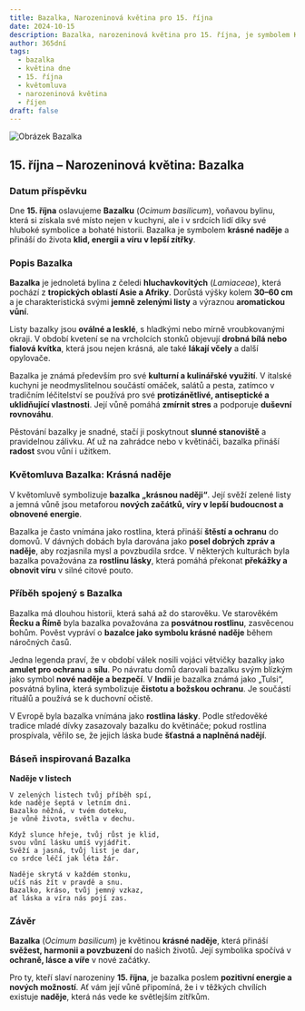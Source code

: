 ```yaml
---
title: Bazalka, Narozeninová květina pro 15. října
date: 2024-10-15
description: Bazalka, narozeninová květina pro 15. října, je symbolem Krásná naděje. Objevte její jedinečný význam, fascinující příběhy a poezii, která oslavuje její krásu.
author: 365dní
tags:
  - bazalka
  - květina dne
  - 15. října
  - květomluva
  - narozeninová květina
  - říjen
draft: false
---
```


![Obrázek Bazalka](https://cdn.pixabay.com/photo/2017/09/19/16/34/plant-2765798_640.jpg#center)


## 15. října – Narozeninová květina: Bazalka

### Datum příspěvku

Dne **15. října** oslavujeme **Bazalku** (_Ocimum basilicum_), voňavou bylinu, která si získala své místo nejen v kuchyni, ale i v srdcích lidí díky své hluboké symbolice a bohaté historii. Bazalka je symbolem **krásné naděje** a přináší do života **klid, energii a víru v lepší zítřky**.

### Popis Bazalka

**Bazalka** je jednoletá bylina z čeledi **hluchavkovitých** (_Lamiaceae_), která pochází z **tropických oblastí Asie a Afriky**. Dorůstá výšky kolem **30–60 cm** a je charakteristická svými **jemně zelenými listy** a výraznou **aromatickou vůní**.

Listy bazalky jsou **oválné a lesklé**, s hladkými nebo mírně vroubkovanými okraji. V období kvetení se na vrcholcích stonků objevují **drobná bílá nebo fialová kvítka**, která jsou nejen krásná, ale také **lákají včely** a další opylovače.

Bazalka je známá především pro své **kulturní a kulinářské využití**. V italské kuchyni je neodmyslitelnou součástí omáček, salátů a pesta, zatímco v tradičním léčitelství se používá pro své **protizánětlivé, antiseptické a uklidňující vlastnosti**. Její vůně pomáhá **zmírnit stres** a podporuje **duševní rovnováhu**.

Pěstování bazalky je snadné, stačí ji poskytnout **slunné stanoviště** a pravidelnou zálivku. Ať už na zahrádce nebo v květináči, bazalka přináší **radost** svou vůní i užitkem.

### Květomluva Bazalka: Krásná naděje

V květomluvě symbolizuje **bazalka** **„krásnou naději“**. Její svěží zelené listy a jemná vůně jsou metaforou **nových začátků, víry v lepší budoucnost a obnovené energie**.

Bazalka je často vnímána jako rostlina, která přináší **štěstí a ochranu** do domovů. V dávných dobách byla darována jako **posel dobrých zpráv a naděje**, aby rozjasnila mysl a povzbudila srdce. V některých kulturách byla bazalka považována za **rostlinu lásky**, která pomáhá překonat **překážky a obnovit víru** v silné citové pouto.

### Příběh spojený s Bazalka

Bazalka má dlouhou historii, která sahá až do starověku. Ve starověkém **Řecku a Římě** byla bazalka považována za **posvátnou rostlinu**, zasvěcenou bohům. Pověst vypráví o **bazalce jako symbolu krásné naděje** během náročných časů.

Jedna legenda praví, že v období válek nosili vojáci větvičky bazalky jako **amulet pro ochranu** a **sílu**. Po návratu domů darovali bazalku svým blízkým jako symbol **nové naděje a bezpečí**. V **Indii** je bazalka známá jako „Tulsi“, posvátná bylina, která symbolizuje **čistotu a božskou ochranu**. Je součástí rituálů a používá se k duchovní očistě.

V Evropě byla bazalka vnímána jako **rostlina lásky**. Podle středověké tradice mladé dívky zasazovaly bazalku do květináče; pokud rostlina prospívala, věřilo se, že jejich láska bude **šťastná a naplněná nadějí**.

### Báseň inspirovaná Bazalka

**Naděje v listech**

```
V zelených listech tvůj příběh spí,  
kde naděje šeptá v letním dni.  
Bazalko něžná, v tvém doteku,  
je vůně života, světla v dechu.  

Když slunce hřeje, tvůj růst je klid,  
svou vůní lásku umíš vyjádřit.  
Svěží a jasná, tvůj list je dar,  
co srdce léčí jak léta žár.  

Naděje skrytá v každém stonku,  
učíš nás žít v pravdě a snu.  
Bazalko, kráso, tvůj jemný vzkaz,  
ať láska a víra nás pojí zas.  
```

### Závěr

**Bazalka** (_Ocimum basilicum_) je květinou **krásné naděje**, která přináší **svěžest, harmonii a povzbuzení** do našich životů. Její symbolika spočívá v **ochraně, lásce a víře** v nové začátky.

Pro ty, kteří slaví narozeniny **15. října**, je bazalka poslem **pozitivní energie a nových možností**. Ať vám její vůně připomíná, že i v těžkých chvílích existuje **naděje**, která nás vede ke světlejším zítřkům.